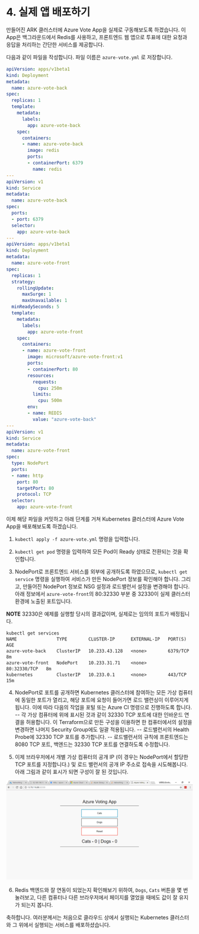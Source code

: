 # 4. 실제 앱 배포하기

만들어진 ARK 클러스터에 Azure Vote App을 실제로 구동해보도록 하겠습니다. 이 App은 백그라운드에서 Redis를 사용하고, 프론트엔드 웹 앱으로 투표에 대한 요청과 응답을 처리하는 간단한 서비스를 제공합니다.

다음과 같이 파일을 작성합니다. 파일 이름은 `azure-vote.yml` 로 저장합니다.

```yaml
apiVersion: apps/v1beta1
kind: Deployment
metadata:
  name: azure-vote-back
spec:
  replicas: 1
  template:
    metadata:
      labels:
        app: azure-vote-back
    spec:
      containers:
      - name: azure-vote-back
        image: redis
        ports:
        - containerPort: 6379
          name: redis
---
apiVersion: v1
kind: Service
metadata:
  name: azure-vote-back
spec:
  ports:
  - port: 6379
  selector:
    app: azure-vote-back
---
apiVersion: apps/v1beta1
kind: Deployment
metadata:
  name: azure-vote-front
spec:
  replicas: 1
  strategy:
    rollingUpdate:
      maxSurge: 1
      maxUnavailable: 1
  minReadySeconds: 5
  template:
    metadata:
      labels:
        app: azure-vote-front
    spec:
      containers:
      - name: azure-vote-front
        image: microsoft/azure-vote-front:v1
        ports:
        - containerPort: 80
        resources:
          requests:
            cpu: 250m
          limits:
            cpu: 500m
        env:
        - name: REDIS
          value: "azure-vote-back"
---
apiVersion: v1
kind: Service
metadata:
  name: azure-vote-front
spec:
  type: NodePort
  ports:
  - name: http
    port: 80
    targetPort: 80
    protocol: TCP
  selector:
    app: azure-vote-front
```

이제 해당 파일을 커밋하고 아래 단계를 거쳐 Kubernetes 클러스터에 Azure Vote App을 배포해보도록 하겠습니다.

1. `kubectl apply -f azure-vote.yml` 명령을 입력합니다.

2. `kubectl get pod` 명령을 입력하여 모든 Pod이 Ready 상태로 전환되는 것을 확인합니다.

3. NodePort로 프론트엔드 서비스를 외부에 공개하도록 하였으므로, `kubectl get service` 명령을 실행하여 서비스가 만든 NodePort 정보를 확인해야 합니다. 그리고, 만들어진 NodePort 정보로 NSG 설정과 로드밸런서 설정을 변경해야 합니다. 아래 정보에서 `azure-vote-front`의 80:32330 부분 중 32330이 실제 클러스터 환경에 노출된 포트입니다.

**NOTE** 32330은 예제를 실행할 당시의 결과값이며, 실제로는 임의의 포트가 배정됩니다.

```text
kubectl get services
NAME               TYPE        CLUSTER-IP      EXTERNAL-IP   PORT(S)        AGE
azure-vote-back    ClusterIP   10.233.43.128   <none>        6379/TCP       8m
azure-vote-front   NodePort    10.233.31.71    <none>        80:32330/TCP   8m
kubernetes         ClusterIP   10.233.0.1      <none>        443/TCP        15m
```

4. NodePort로 포트를 공개하면 Kubernetes 클러스터에 참여하는 모든 가상 컴퓨터에 동일한 포트가 열리고, 해당 포트에 요청이 들어가면 로드 밸런싱이 이루어지게 됩니다. 이에 따라 다음의 작업을 포털 또는 Azure CI 명령으로 진행하도록 합니다.
  -- 각 가상 컴퓨터에 위에 표시된 것과 같이 32330 TCP 포트에 대한 인바운드 연결을 허용합니다. 이 Terraform으로 만든 구성을 이용하면 한 컴퓨터에서의 설정을 변경하면 나머지 Security Group에도 일괄 적용됩니다.
  -- 로드밸런서의 Health Probe에 32330 TCP 포트를 추가합니다.
  -- 로드밸런서의 규칙에 프론트엔드는 8080 TCP 포트, 백엔드는 32330 TCP 포트를 연결하도록 수정합니다.

5. 이제 브라우저에서 개별 가상 컴퓨터의 공개 IP (이 경우는 NodePort에서 할당한 TCP 포트를 지정합니다.) 및 로드 밸런서의 공개 IP 주소로 접속을 시도해봅니다. 아래 그림과 같이 표시가 되면 구성이 잘 된 것입니다.

![Azure Vote 샘플 앱 실행 화면](images/2018-03-24-03-24-07.png)

6. Redis 백엔드와 잘 연동이 되었는지 확인해보기 위하여, `Dogs`, `Cats` 버튼을 몇 번 눌러보고, 다른 컴퓨터나 다른 브라우저에서 페이지를 열었을 때에도 값이 잘 유지가 되는지 봅니다.

축하합니다. 여러분께서는 처음으로 클라우드 상에서 실행되는 Kubernetes 클러스터와 그 위에서 실행되는 서비스를 배포하셨습니다.
